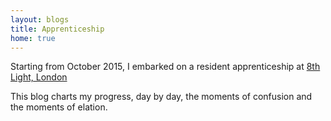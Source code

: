 ```yaml
---
layout: blogs
title: Apprenticeship
home: true
---
```


Starting from October 2015, I embarked on a resident apprenticeship at <a href="https://8thlight.com">8th Light, London</a>

This blog charts my progress, day by day, the moments of confusion and the moments of elation.











